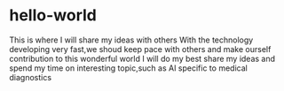 # hello-world
This is where I will share my ideas with others
With the technology developing very fast,we shoud keep pace with others and make ourself contribution to this wonderful world
I will do my best share my ideas and spend my time on interesting topic,such as AI specific to medical diagnostics

